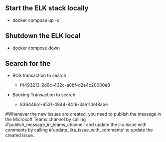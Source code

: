 ## Start the ELK stack locally

- docker compose up -d

## Shutdown the ELK local

- docker compose down

## Search for the

- ROS transaction to search

  - f4493213-2d6c-432c-a8bf-d2e4c20000e8

- Booking Transaction to search

  - 836446a1-6531-4844-8419-3ae110ef8abe

#Whenever the new issues are created, you need to publish the message in the Microsoft Teams channel by calling #'publish_message_in_teams_channel' and update the jira issue with comments by calling #'update_jira_issue_with_comments' to update the created issue.
